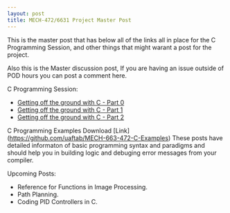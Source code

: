 ```yaml
---
layout: post
title: MECH-472/6631 Project Master Post
---
```


This is the master post that has below all of the links all in place for the C Programming Session, and other things that might warant a post for the project.

Also this is the Master discussion post, If you are having an issue outside of POD hours you can post a comment here. 

C Programming Session: 
* [Getting off the ground with C - Part 0](http://uaftab.github.io/2015/02/26/C++-in-600minutes/)
* [Getting off the ground with C - Part 1](http://uaftab.github.io/2015/02/25/C++-part-1/)
* [Getting off the ground with C - Part 2](http://uaftab.github.io/2015/02/25/C++-part-2/)

C Programming Examples Download [Link] (https://github.com/uaftab/MECH-663-472-C-Examples)
These posts have detailed informaton of basic programming syntax and paradigms and should help you in building logic and debuging error messages from your compiler.


Upcoming Posts:

* Reference for Functions in Image Processing.
* Path Planning. 
* Coding PID Controllers in C. 

